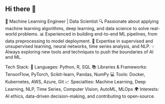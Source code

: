 ## Hi there 👋


🚀 Machine Learning Engineer | Data Scientist
🔍 Passionate about applying machine learning algorithms, deep learning, and data science to solve real-world problems.
📊 Experienced in building end-to-end ML pipelines, from data preprocessing to model deployment.
🧠 Expertise in supervised and unsupervised learning, neural networks, time series analysis, and NLP.
💡 Always exploring new tools and techniques to push the boundaries of AI and ML.

Tech Stack:
🔧 Languages: Python, R, SQL
📚 Libraries & Frameworks: TensorFlow, PyTorch, Scikit-learn, Pandas, NumPy
💻 Tools: Docker, Kubernetes, AWS, Azure, Git
📈 Specialties: Machine Learning, Deep Learning, NLP, Time Series, Computer Vision, AutoML, MLOps
🌍 Interests: AI ethics, data-driven decision-making, and contributing to open-source.
